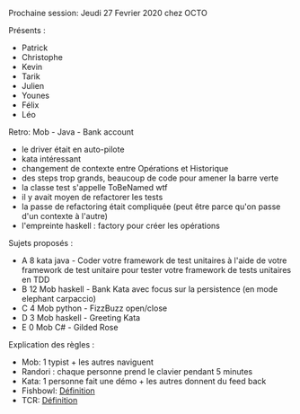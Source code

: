 Prochaine session: Jeudi 27 Fevrier 2020 chez OCTO

Présents :
- Patrick
- Christophe
- Kevin
- Tarik
- Julien
- Younes
- Félix
- Léo

Retro: Mob - Java - Bank account
- le driver était en auto-pilote
- kata intéressant 
- changement de contexte entre Opérations et Historique 
- des steps trop grands, beaucoup de code pour amener la barre verte
- la classe test s'appelle ToBeNamed wtf
- il y avait moyen de refactorer les tests
- la passe de refactoring était compliquée (peut être parce qu'on passe d'un contexte à l'autre)
- l'empreinte haskell : factory pour créer les opérations

Sujets proposés :
- A 8 kata java - Coder votre framework de test unitaires à l'aide de votre framework de test unitaire pour tester votre framework de tests unitaires en TDD
- B 12 Mob haskell - Bank Kata avec focus sur la persistence (en mode elephant carpaccio)
- C 4 Mob python - FizzBuzz open/close
- D 3 Mob haskell - Greeting Kata 
- E 0 Mob C# - Gilded Rose

Explication des règles :
* Mob: 1 typist + les autres naviguent
* Randori : chaque personne prend le clavier pendant 5 minutes
* Kata: 1 personne fait une démo + les autres donnent du feed back
* Fishbowl: [Définition](https://en.wikipedia.org/wiki/Fishbowl_(conversation))
* TCR: [Définition](https://medium.com/@kentbeck_7670/test-commit-revert-870bbd756864)
